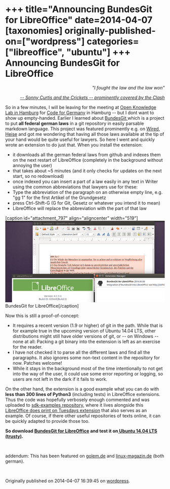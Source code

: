 +++
title="Announcing BundesGit for LibreOffice"
date=2014-04-07
[taxonomies]
originally-published-on=["wordpress"]
categories=["libreoffice", "ubuntu"]
+++
Announcing BundesGit for LibreOffice
====================================

<p style="text-align:right;"><em>"I fought the law and the law won"</em></p>
<p style="text-align:right;"><a href="https://www.youtube.com/watch?v=FKIzjF25sP8"><em>-- Sonny Curtis and the Crickets -- prominently covered by the Clash</em></a></p>
<p style="text-align:left;">So in a few minutes, I will be leaving for the meeting at <a href="http://pad.opendatacloud.de/p/OK-Lab-HH">Open Knowledge Lab in Hamburg</a> for <a href="http://codefor.de/">Code for Germany</a> in Hamburg -- but I dont want to show up empty-handed. Earlier I learned about <a href="http://okfnlabs.org/blog/2012/12/13/bundesgit-german-laws-on-github.html">BundesGit </a>which is a project to put <strong>all federal german laws</strong> in a git repository in easily parsable markdown language. This project was featured prominently e.g. on <a href="http://www.wired.com/2012/08/bundestag/">Wired</a>, <a href="http://www.heise.de/open/meldung/Entwicklungshistorie-von-Gesetzen-mit-Git-verfolgen-1662758.html">Heise</a> and got me wondering that having all those laws available at the tip of your hand would be quite useful for lawyers. So here I went and quickly wrote an extension to do just that. When you install the extension:</p>

<ul>
	<li>it downloads all the german federal laws from github and indexes them on the next restart of LibreOffice (completely in the background without annoying the user)</li>
	<li>that takes about ~5 minutes (and it only checks for updates on the next start, so no redownload)</li>
	<li>once indexed you can insert a part of a law easily in any text in Writer using the common abbreviations that lawyers use for these:</li>
	<li>Type the abbreviation of the paragraph on an otherwise empty line, e.g. "gg 1" for the first Artikel of the Grundgesetz</li>
	<li>press Ctrl-Shift-G (G for Git, Gesetz or whatever you intend it to mean)</li>
	<li>LibreOffice will replace the abbreviation with the part of that law</li>
</ul>
[caption id="attachment_797" align="aligncenter" width="519"]<a href="/static/img/wp/2014/04/bundesgit.png"><img class="size-large wp-image-797" src="/static/img/wp/2014/04/bundesgit.png?w=519" alt="BundesGit for LibreOffice" width="519" height="258" /></a> BundesGit for LibreOffice[/caption]

Now this is still a proof-of-concept:
<ul>
	<li>It requires a recent version (1.9 or higher) of git in the path. While that is for example true in the upcoming version of Ubuntu 14.04 LTS, other distributions might still have older versions of git, or -- on Windows -- none at all: Packing a git binary into the extension is left as an exercise for the reader.</li>
	<li>I have not checked it to parse all the different laws and find all the paragraphs. It also ignores some non-text content in the repository for now. Patches welcome!</li>
	<li>While it stays in the background most of the time intentionally to not get into the way of the user, it could use some error reporting or logging, so users are not left in the dark if it fails to work.</li>
</ul>
On the other hand, the extension is a good example what you can do with<strong> less than 300 lines of Python3</strong> (including tests) in LibreOffice extensions. Thus the code was hopefully verbosely enough commented and was uploaded to <a href="https://gerrit.libreoffice.org/gitweb?p=sdk-examples.git;a=tree;f=BundesGit;h=2f5700e7687f5506c729c29f8a306591314647e0;hb=42523afbd67b1f9ac3f7cece8ce93fed8e3f3435">sdk-examples repository</a>, where it lives alongside this <a href="http://skyfromme.wordpress.com/2013/04/01/libreoffice-prints-on-tuesdays-only/">LibreOffice does print on Tuesdays extension</a> that also serves as an example. Of course, if there other useful repositories of texts online, it can be quickly adapted to provide those too.

<strong>So download <a href="http://people.canonical.com/~bjoern/presentations/bundesgit.oxt">BundesGit for LibreOffice</a> and test it on<a href="http://cdimage.ubuntu.com/daily-live/current/"> Ubuntu 14.04 LTS (trusty)</a>.</strong>

&nbsp;

addendum: This has been featured on <a href="http://www.golem.de/news/dank-git-aktuelle-bundesgesetze-in-libreoffice-1404-105687.html">golem.de</a> and <a href="http://www.linux-magazin.de/NEWS/Bundesgit-fuer-Libre-Office/%28language%29/ger-DE">linux-magazin.de</a> (both german).

&nbsp;

Originally published on 2014-04-07 16:39:45 on [wordpress](https://skyfromme.wordpress.com/2014/04/07/announcing-bundesgit-for-libreoffice/).

